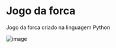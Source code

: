 # Jogo da forca
Jogo da forca criado na linguagem Python

![image](https://user-images.githubusercontent.com/67965680/211147230-d26e0796-af42-4200-98f9-5afcdb74c995.png)


